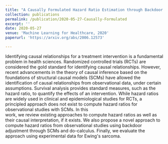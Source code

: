 ```yaml
---
title: "A Causally Formulated Hazard Ratio Estimation through Backdoor Adjustment on Structural Causal Model"
collection: publications
permalink: /publication/2020-05-27-Causally-Formulated
excerpt: ''
date: 2020-05-27
venue: 'Machine Learning for Healthcare, 2020'
paperurl: 'https://arxiv.org/abs/2006.12573'

---
```


Identifying causal relationships for a treatment intervention is a fundamental problem in health sciences. Randomized 
controlled trials (RCTs) are considered the gold standard for identifying causal relationships. However, 
recent advancements in the theory of causal inference based on the foundations of structural causal models 
(SCMs) have allowed the identification of causal relationships from observational data, under certain 
assumptions. Survival analysis provides standard measures, such as the hazard ratio, to quantify the effects
of an intervention. While hazard ratios are widely used in clinical and epidemiological studies for RCTs, a 
principled approach does not exist to compute hazard ratios for observational studies with SCMs. In this \
work, we review existing approaches to compute hazard ratios as well as their causal interpretation, if it 
exists. We also propose a novel approach to compute hazard ratios from observational studies using backdoor 
adjustment through SCMs and do-calculus. Finally, we evaluate the approach using experimental data for 
Ewing's sarcoma.
